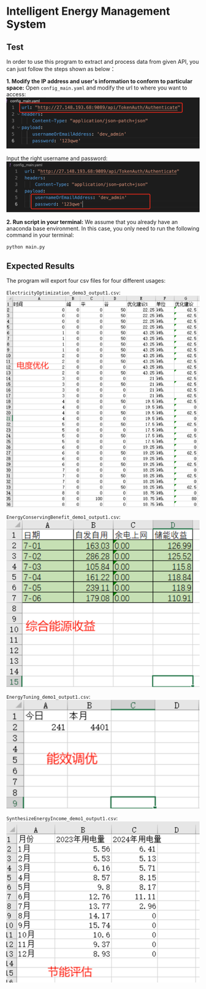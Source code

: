 # Intelligent Energy Management System 

## Test
In order to use this program to extract and process data from given API, you can just follow the steps shown as below：

**1. Modify the IP address and user's information to conform to particular space:**
Open `config_main.yaml` and modify the url to where you want to access:
![Alt text](image.png)

Input the right username and password:
![Alt text](image-5.png)

**2. Run script in your terminal:**
We assume that you already have an anaconda base environment. In this case, you only need to run the following command in your terminal:
```bash
python main.py
```

## Expected Results
The program will export four csv files for four different usages:

`ElectricityOptimization_demo3_output1.csv`:
![Alt text](image-1.png)

`EnergyConservingBenefit_demo1_output1.csv`:
![Alt text](image-2.png)

`EnergyTuning_demo1_output1.csv`:
![Alt text](image-3.png)

`SynthesizeEnergyIncome_demo1_output1.csv`:
![Alt text](image-4.png)